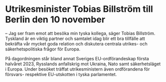 # Utrikesminister Tobias Billström till Berlin den 10 november

– Jag ser fram emot att besöka min tyska kollega, säger Tobias Billström. Tyskland är en viktig partner och samtalet idag blir ett bra tillfälle att bekräfta vår mycket goda relation och diskutera centrala utrikes- och säkerhetspolitiska frågor för Europa.

På dagordningen står bland annat Sveriges EU-ordförandeskap första halvåret 2023, Rysslands anfallskrig mot Ukraina, Nato samt säkerhetsläget i Europa. Under besöket träffat utrikesministern även ordförandena för försvars- respektive EU-utskotten i tyska parlamentet.
